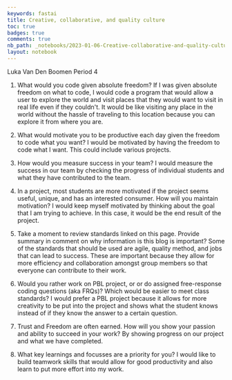 ```yaml
---
keywords: fastai
title: Creative, collaborative, and quality culture
toc: true
badges: true
comments: true
nb_path: _notebooks/2023-01-06-Creative-collaborative-and-quality-culture.ipynb
layout: notebook
---
```


<!--
#################################################
### THIS FILE WAS AUTOGENERATED! DO NOT EDIT! ###
#################################################
# file to edit: _notebooks/2023-01-06-Creative-collaborative-and-quality-culture.ipynb
-->

<div class="container" id="notebook-container">
        
<div class="cell border-box-sizing text_cell rendered"><div class="inner_cell">
<div class="text_cell_render border-box-sizing rendered_html">
<p>Luka Van Den Boomen
Period 4</p>
<ol>
<li><p>What would you code given absolute freedom?
If I was given absolute freedom on what to code, I would code a program that would allow a user to explore the world and visit places that they would want to visit in real life even if they couldn't. It would be like visiting any place in the world without the hassle of traveling to this location because you can explore it from where you are.</p>
</li>
<li><p>What would motivate you to be productive each day given the freedom to code what you want?
I would be motivated by having the freedom to code what I want. This could include various projects.</p>
</li>
<li><p>How would you measure success in your team?
I would measure the success in our team by checking the progress of individual students and what they have contributed to the team.</p>
</li>
<li><p>In a project, most students are more motivated if the project seems useful, unique, and has an interested consumer. How will you maintain motivation?
I would keep myself motivated by thinking about the goal that I am trying to achieve. In this case, it would be the end result of the project.</p>
</li>
<li><p>Take a moment to review standards linked on this page. Provide summary in comment on why information is this blog is important?
Some of the standards that should be used are agile, quality method, and jobs that can lead to success. These are important because they allow for more efficiency and collaboration amongst group members so that everyone can contribute to their work.</p>
</li>
<li><p>Would you rather work on PBL project, or or do assigned free-response coding questions (aka FRQs)? Which would be easier to meet class standards?
I would prefer a PBL project because it allows for more creativity to be put into the project and shows what the student knows instead of if they know the answer to a certain question.</p>
</li>
<li><p>Trust and Freedom are often earned. How will you show your passion and ability to succeed in your work?
By showing progress on our project and what we have completed.</p>
</li>
<li><p>What key learnings and focusses are a priority for you?
I would like to build teamwork skills that would allow for good productivity and also learn to put more effort into my work.</p>
</li>
</ol>

</div>
</div>
</div>
</div>
 

